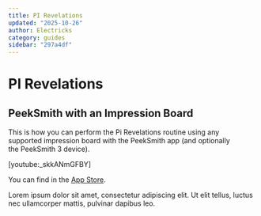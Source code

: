 ```yaml
---
title: PI Revelations
updated: "2025-10-26"
author: Electricks
category: guides
sidebar: "297a4df"
---
```


# PI Revelations

## PeekSmith with an Impression Board

This is how you can perform the Pi Revelations routine using any supported impression board with the PeekSmith app (and optionally the PeekSmith 3 device).

[youtube:_skkANmGFBY]

You can find in the [App Store](https://apps.apple.com/hu/app/pi-revelations/id1560218681).

Lorem ipsum dolor sit amet, consectetur adipiscing elit. Ut elit tellus, luctus nec ullamcorper mattis, pulvinar dapibus leo.